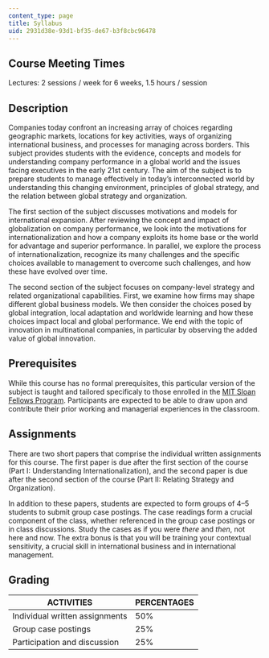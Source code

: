```yaml
---
content_type: page
title: Syllabus
uid: 2931d38e-93d1-bf35-de67-b3f8cbc96478
---
```


Course Meeting Times
--------------------

Lectures: 2 sessions / week for 6 weeks, 1.5 hours / session

Description
-----------

Companies today confront an increasing array of choices regarding geographic markets, locations for key activities, ways of organizing international business, and processes for managing across borders. This subject provides students with the evidence, concepts and models for understanding company performance in a global world and the issues facing executives in the early 21st century. The aim of the subject is to prepare students to manage effectively in today’s interconnected world by understanding this changing environment, principles of global strategy, and the relation between global strategy and organization.

The first section of the subject discusses motivations and models for international expansion. After reviewing the concept and impact of globalization on company performance, we look into the motivations for internationalization and how a company exploits its home base or the world for advantage and superior performance. In parallel, we explore the process of internationalization, recognize its many challenges and the specific choices available to management to overcome such challenges, and how these have evolved over time.

The second section of the subject focuses on company-level strategy and related organizational capabilities. First, we examine how firms may shape different global business models. We then consider the choices posed by global integration, local adaptation and worldwide learning and how these choices impact local and global performance. We end with the topic of innovation in multinational companies, in particular by observing the added value of global innovation.

Prerequisites
-------------

While this course has no formal prerequisites, this particular version of the subject is taught and tailored specificaly to those enrolled in the [MIT Sloan Fellows Program](http://mitsloan.mit.edu/fellows/). Participants are expected to be able to draw upon and contribute their prior working and managerial experiences in the classroom.

Assignments
-----------

There are two short papers that comprise the individual written assignments for this course. The first paper is due after the first section of the course (Part I: Understanding Internationalization), and the second paper is due after the second section of the course (Part II: Relating Strategy and Organization).

In addition to these papers, students are expected to form groups of 4–5 students to submit group case postings. The case readings form a crucial component of the class, whether referenced in the group case postings or in class discussions. Study the cases as if you were _there_ and _then_, not here and now. The extra bonus is that you will be training your contextual sensitivity, a crucial skill in international business and in international management.

Grading
-------

| ACTIVITIES | PERCENTAGES |
| --- | --- |
| Individual written assignments | 50% |
| Group case postings | 25% |
| Participation and discussion | 25%